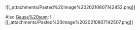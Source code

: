 












![[_attachments/Pasted%20image%2020210807142452.png]]

Also [Gauss%20sum](Gauss%20sum): ![[_attachments/Pasted%20image%2020210807142507.png]]
